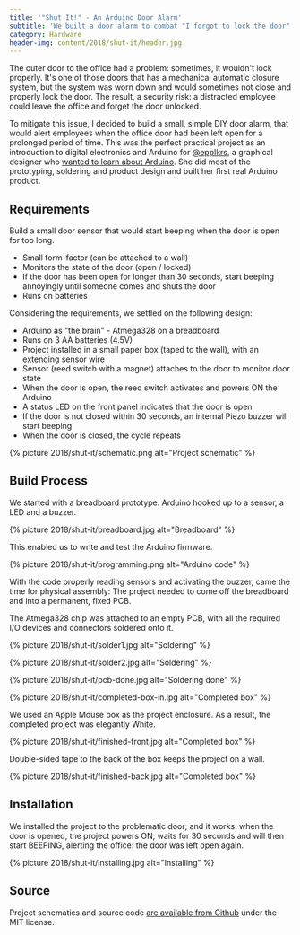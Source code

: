 ```yaml
---
title: '"Shut It!" - An Arduino Door Alarm'
subtitle: 'We built a door alarm to combat "I forgot to lock the door" problem'
category: Hardware
header-img: content/2018/shut-it/header.jpg
---
```


The outer door to the office had a problem: sometimes, it wouldn't lock properly. It's one of those doors that
has a mechanical automatic closure system, but the system was worn down and would sometimes not close and properly lock the door.
The result, a security risk: a distracted employee could leave the office and forget the door unlocked.

To mitigate this issue, I decided to build a small, simple DIY door alarm, that would alert employees when the office door
had been left open for a prolonged period of time. This was the perfect practical project as an introduction to digital
electronics and Arduino for [@epplkrs](http://eppolekors.com), a graphical designer who
[wanted to learn about Arduino](https://github.com/anroots/electronics-labs). She did most of the
prototyping, soldering and product design and built her first real Arduino product.

## Requirements

Build a small door sensor that would start beeping when the door is open for too long.

- Small form-factor (can be attached to a wall)
- Monitors the state of the door (open / locked)
- If the door has been open for longer than 30 seconds, start beeping annoyingly until someone comes and shuts the door
- Runs on batteries

Considering the requirements, we settled on the following design:

- Arduino as "the brain" - Atmega328 on a breadboard
- Runs on 3 AA batteries (4.5V)
- Project installed in a small paper box (taped to the wall), with an extending sensor wire
- Sensor (reed switch with a magnet) attaches to the door to monitor door state
- When the door is open, the reed switch activates and powers ON the Arduino
- A status LED on the front panel indicates that the door is open
- If the door is not closed within 30 seconds, an internal Piezo buzzer will start beeping
- When the door is closed, the cycle repeats

{% picture 2018/shut-it/schematic.png alt="Project schematic" %}

## Build Process

We started with a breadboard prototype: Arduino hooked up to a sensor, a LED and a buzzer.

{% picture 2018/shut-it/breadboard.jpg alt="Breadboard" %}

This enabled us to write and test the Arduino firmware.

{% picture 2018/shut-it/programming.png alt="Arduino code" %}

With the code properly reading sensors and activating the buzzer, came the time for physical assembly: 
The project needed to come off the breadboard and into a permanent, fixed PCB. 

The Atmega328 chip was attached to an empty PCB, with all the required I/O
devices and connectors soldered onto it.

{% picture 2018/shut-it/solder1.jpg alt="Soldering" %}

{% picture 2018/shut-it/solder2.jpg alt="Soldering" %}

{% picture 2018/shut-it/pcb-done.jpg alt="Soldering done" %}

{% picture 2018/shut-it/completed-box-in.jpg alt="Completed box" %}

We used an Apple Mouse box as the project enclosure. As a result, the completed project was
elegantly White.

{% picture 2018/shut-it/finished-front.jpg alt="Completed box" %}

Double-sided tape to the back of the box keeps the project on a wall.

{% picture 2018/shut-it/finished-back.jpg alt="Completed box" %}

## Installation

We installed the project to the problematic door; and it works: when the door is
opened, the project powers ON, waits for 30 seconds and will then start BEEPING, alerting the
office: the door was left open again.

{% picture 2018/shut-it/installing.jpg alt="Installing" %}

## Source

Project schematics and source code [are available from Github](https://github.com/anroots/shut-it) under the MIT license.
